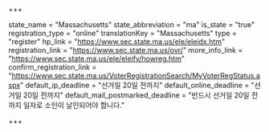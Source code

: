 +++

state_name = "Massachusetts"
state_abbreviation = "ma"
is_state = "true"
registration_type = "online"
translationKey = "Massachusetts"
type = "register"
hp_link = "https://www.sec.state.ma.us/ele/eleidx.htm"
registration_link = "https://www.sec.state.ma.us/ovr/"
more_info_link = "https://www.sec.state.ma.us/ele/eleifv/howreg.htm"
confirm_registration_link = "https://www.sec.state.ma.us/VoterRegistrationSearch/MyVoterRegStatus.aspx"
default_ip_deadline = "선거일 20일 전까지"
default_online_deadline = "선거일 20일 전까지"
default_mail_postmarked_deadline = "반드시 선거일 20일 전까지 일자로 소인이 날인되어야 합니다."

+++